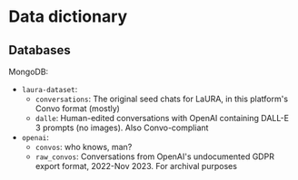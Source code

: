 # Data dictionary

## Databases

MongoDB:

- `laura-dataset`:
  - `conversations`: The original seed chats for LaURA, in this platform's Convo format (mostly)
  - `dalle`: Human-edited conversations with OpenAI containing DALL-E 3 prompts (no images). Also Convo-compliant
- `openai`:
  - `convos`: who knows, man?
  - `raw_convos`: Conversations from OpenAI's undocumented GDPR export format, 2022-Nov 2023. For archival purposes
